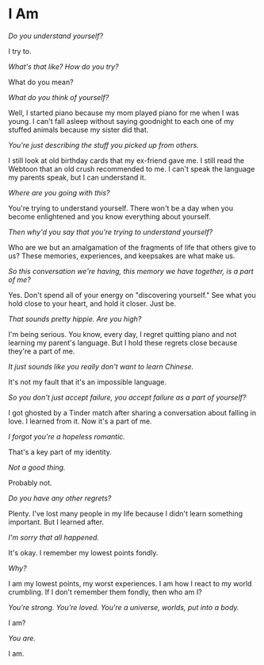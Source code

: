 # I Am

*Do you understand yourself?*

I try to.

*What's that like? How do you try?*

What do you mean?

*What do you think of yourself?*

Well, I started piano because my mom played piano for me when I was young. I can't fall asleep without saying goodnight to each one of my stuffed animals because my sister did that.

*You're just describing the stuff you picked up from others.*

I still look at old birthday cards that my ex-friend gave me. I still read the Webtoon that an old crush recommended to me. I can't speak the language my parents speak, but I can understand it.

*Where are you going with this?*

You're trying to understand yourself. There won't be a day when you become enlightened and you know everything about yourself.

*Then why'd you say that you're trying to understand yourself?*

Who are we but an amalgamation of the fragments of life that others give to us? These memories, experiences, and keepsakes are what make us.

*So this conversation we're having, this memory we have together, is a part of me?*

Yes. Don't spend all of your energy on "discovering yourself." See what you hold close to your heart, and hold it closer. Just be.

*That sounds pretty hippie. Are you high?*

I'm being serious. You know, every day, I regret quitting piano and not learning my parent's language. But I hold these regrets close because they're a part of me.

*It just sounds like you really don't want to learn Chinese.*

It's not my fault that it's an impossible language.

*So you don't just accept failure, you accept failure as a part of yourself?*

I got ghosted by a Tinder match after sharing a conversation about falling in love. I learned from it. Now it's a part of me.

*I forgot you're a hopeless romantic.*

That's a key part of my identity.

*Not a good thing.*

Probably not.

*Do you have any other regrets?*

Plenty. I've lost many people in my life because I didn't learn something important. But I learned after.

*I'm sorry that all happened.*

It's okay. I remember my lowest points fondly.

*Why?*

I am my lowest points, my worst experiences. I am how I react to my world crumbling. If I don't remember them fondly, then who am I?

*You're strong. You're loved. You're a universe, worlds, put into a body.*

I am?

*You are.*

I am.
